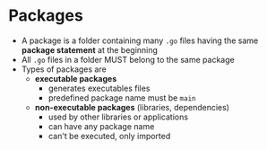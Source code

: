 # Packages

- A package is a folder containing many `.go` files having the same **package statement** at the beginning
- All `.go` files in a folder MUST belong to the same package
- Types of packages are
  - **executable packages**
    - generates executables files
    - predefined package name must be `main`
  - **non-executable packages** (libraries, dependencies)
    - used by other libraries or applications
    - can have any package name
    - can't be executed, only imported
